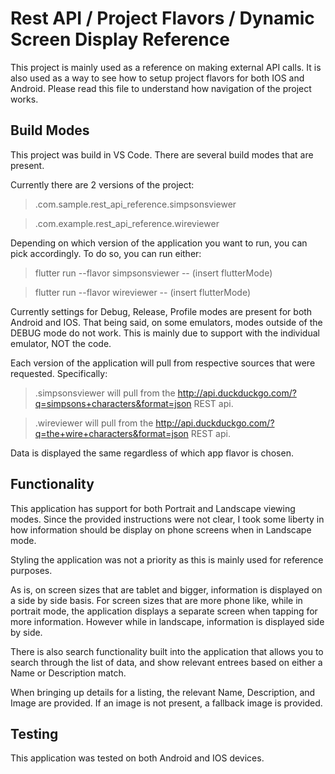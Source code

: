 # Rest API / Project Flavors / Dynamic Screen Display Reference

This project is mainly used as a reference on making external API calls. It is also used as a way to see how to setup project flavors for both IOS and Android.
Please read this file to understand how navigation of the project works.

## Build Modes

This project was build in VS Code.
There are several build modes that are present.

Currently there are 2 versions of the project:

> .com.sample.rest_api_reference.simpsonsviewer

> .com.example.rest_api_reference.wireviewer

Depending on which version of the application you want to run, you can pick accordingly. To do so, you can run either:

> flutter run --flavor simpsonsviewer -- (insert flutterMode)

> flutter run --flavor wireviewer -- (insert flutterMode)

Currently settings for Debug, Release, Profile modes are present for both Android and IOS. That being said, on some emulators, modes outside of the DEBUG mode do not work. This is mainly due to support with the individual emulator, NOT the code.

Each version of the application will pull from respective sources that were requested.
Specifically:

> .simpsonsviewer will pull from the http://api.duckduckgo.com/?q=simpsons+characters&format=json REST api.

> .wireviewer will pull from the http://api.duckduckgo.com/?q=the+wire+characters&format=json REST api.

Data is displayed the same regardless of which app flavor is chosen.

## Functionality

This application has support for both Portrait and Landscape viewing modes.
Since the provided instructions were not clear, I took some liberty in how information should be display on phone screens when in Landscape mode.

Styling the application was not a priority as this is mainly used for reference purposes.

As is, on screen sizes that are tablet and bigger, information is displayed on a side by side basis.
For screen sizes that are more phone like, while in portrait mode, the application displays a separate screen when tapping for more information. However while in landscape, information is displayed side by side.

There is also search functionality built into the application that allows you to search through the list of data, and show relevant entrees based on either a Name or Description match.

When bringing up details for a listing, the relevant Name, Description, and Image are provided. If an image is not present, a fallback image is provided.

## Testing

This application was tested on both Android and IOS devices.

